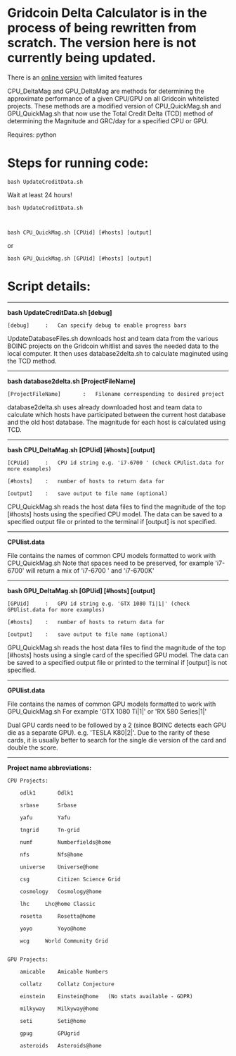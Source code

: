 # Gridcoin Delta Calculator is in the process of being rewritten from scratch. The version here is not currently being updated.



There is an [online version](http://quickmag.ml) with limited features


CPU_DeltaMag and GPU_DeltaMag are methods for determining the approximate performance of a given CPU/GPU on all Gridcoin whitelisted projects. These methods are a modified version of CPU_QuickMag.sh and GPU_QuickMag.sh that now use the Total
Credit Delta (TCD) method of determining the Magnitude and GRC/day for a specified CPU or GPU.

Requires: python 

# Steps for running code:

    bash UpdateCreditData.sh 
    
Wait at least 24 hours!
    
    bash UpdateCreditData.sh


    
    bash CPU_QuickMag.sh [CPUid] [#hosts] [output]
    
or  
    
    bash GPU_QuickMag.sh [GPUid] [#hosts] [output]

 
 
# Script details:

__________________________________________________________________________________________________________________
**bash UpdateCreditData.sh [debug]**
    
    [debug]		:	Can specify debug to enable progress bars
    
UpdateDatabaseFiles.sh downloads host and team data from the various BOINC projects on the Gridcoin whitlist
and saves the needed data to the local computer. It then uses database2delta.sh to calculate maginuted using the
TCD method.

__________________________________________________________________________________________________________________
**bash database2delta.sh [ProjectFileName]**
    
    [ProjectFileName]		:	Filename corresponding to desired project
    
database2delta.sh uses already downloaded host and team data to calculate which hosts have participated between
the current host database and the old host database. The magnitude for each host is calculated using TCD.

__________________________________________________________________________________________________________________


**bash CPU_DeltaMag.sh [CPUid] [#hosts] [output]**

    [CPUid]		:	CPU id string e.g. 'i7-6700 ' (check CPUlist.data for more examples)
    
    [#hosts]	: 	number of hosts to return data for
    
    [output]	:	save output to file name (optional)
    
CPU_QuickMag.sh reads the host data files to find the magnitude of the top [#hosts] hosts using the specified CPU model.
The data can be saved to a specified output file or printed to the terminal if [output] is not specified.
__________________________________________________________________________________________________________________

**CPUlist.data**

File contains the names of common CPU models formatted to work with CPU_QuickMag.sh
Note that spaces need to be preserved, for example 'i7-6700' will return a mix of 'i7-6700 ' and 'i7-6700K'

__________________________________________________________________________________________________________________


**bash GPU_DeltaMag.sh [GPUid] [#hosts] [output]**

    [GPUid]		:	GPU id string e.g. 'GTX 1080 Ti|1|' (check GPUlist.data for more examples)
    
    [#hosts]	: 	number of hosts to return data for
    
    [output]	:	save output to file name (optional)
    
GPU_QuickMag.sh reads the host data files to find the magnitude of the top [#hosts] hosts using a single card 
of the specified GPU model.
The data can be saved to a specified output file or printed to the terminal if [output] is not specified.
__________________________________________________________________________________________________________________

**GPUlist.data**

File contains the names of common GPU models formatted to work with GPU_QuickMag.sh
For example 'GTX 1080 Ti|1|' or 'RX 580 Series|1|'

Dual GPU cards need to be followed by a 2 (since BOINC detects each GPU die as a separate GPU).
e.g. 'TESLA K80|2|'. Due to the rarity of these cards, it is usually better to search for the single die version 
of the card and double the score.
__________________________________________________________________________________________________________________

**Project name abbreviations:**

	CPU Projects:

		odlk1 		Odlk1

		srbase 		Srbase

		yafu 		Yafu

		tngrid 		Tn-grid

		numf 		Numberfields@home
		
		nfs 		Nfs@home

		universe 	Universe@home

		csg 		Citizen Science Grid

		cosmology 	Cosmology@home

		lhc		Lhc@home Classic

		rosetta  	Rosetta@home

		yoyo 		Yoyo@home

		wcg		World Community Grid 
		
	
	GPU Projects:
		
		amicable 	Amicable Numbers
		
		collatz 	Collatz Conjecture
		
		einstein 	Einstein@home  	(No stats available - GDPR)
		
		milkyway 	Milkyway@home
		
		seti 		Seti@home
		
		gpug		GPUgrid
		
		asteroids 	Asteroids@home
